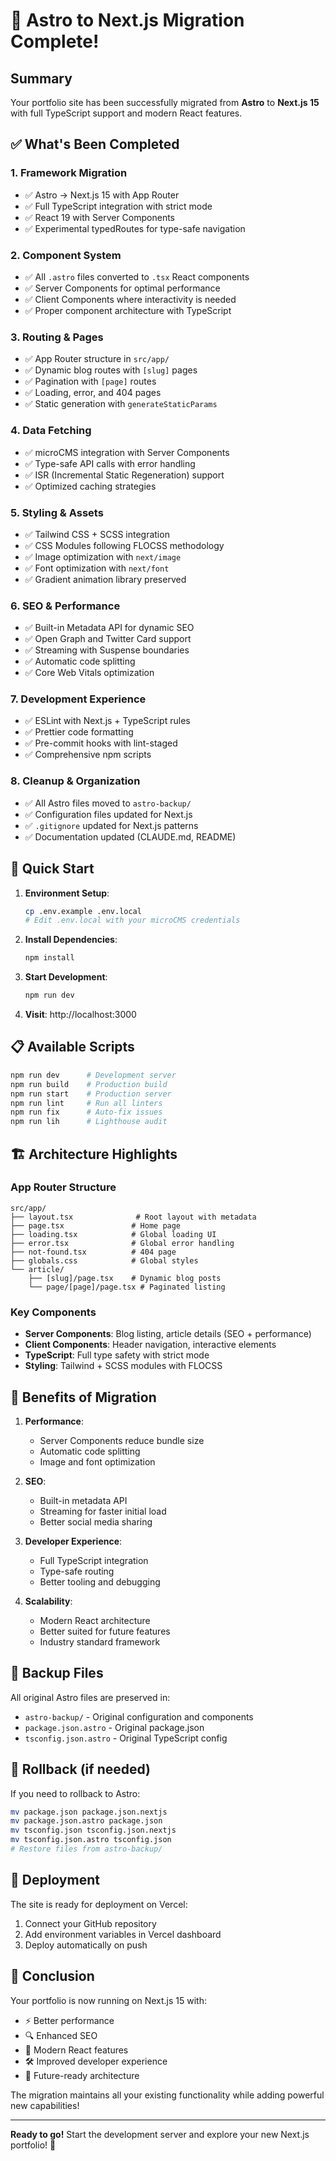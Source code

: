 # 🎉 Astro to Next.js Migration Complete!

## Summary

Your portfolio site has been successfully migrated from **Astro** to **Next.js 15** with full TypeScript support and modern React features.

## ✅ What's Been Completed

### 1. **Framework Migration**
- ✅ Astro → Next.js 15 with App Router
- ✅ Full TypeScript integration with strict mode
- ✅ React 19 with Server Components
- ✅ Experimental typedRoutes for type-safe navigation

### 2. **Component System**
- ✅ All `.astro` files converted to `.tsx` React components
- ✅ Server Components for optimal performance
- ✅ Client Components where interactivity is needed
- ✅ Proper component architecture with TypeScript

### 3. **Routing & Pages**
- ✅ App Router structure in `src/app/`
- ✅ Dynamic blog routes with `[slug]` pages
- ✅ Pagination with `[page]` routes
- ✅ Loading, error, and 404 pages
- ✅ Static generation with `generateStaticParams`

### 4. **Data Fetching**
- ✅ microCMS integration with Server Components
- ✅ Type-safe API calls with error handling
- ✅ ISR (Incremental Static Regeneration) support
- ✅ Optimized caching strategies

### 5. **Styling & Assets**
- ✅ Tailwind CSS + SCSS integration
- ✅ CSS Modules following FLOCSS methodology
- ✅ Image optimization with `next/image`
- ✅ Font optimization with `next/font`
- ✅ Gradient animation library preserved

### 6. **SEO & Performance**
- ✅ Built-in Metadata API for dynamic SEO
- ✅ Open Graph and Twitter Card support
- ✅ Streaming with Suspense boundaries
- ✅ Automatic code splitting
- ✅ Core Web Vitals optimization

### 7. **Development Experience**
- ✅ ESLint with Next.js + TypeScript rules
- ✅ Prettier code formatting
- ✅ Pre-commit hooks with lint-staged
- ✅ Comprehensive npm scripts

### 8. **Cleanup & Organization**
- ✅ All Astro files moved to `astro-backup/`
- ✅ Configuration files updated for Next.js
- ✅ `.gitignore` updated for Next.js patterns
- ✅ Documentation updated (CLAUDE.md, README)

## 🚀 Quick Start

1. **Environment Setup**:
   ```bash
   cp .env.example .env.local
   # Edit .env.local with your microCMS credentials
   ```

2. **Install Dependencies**:
   ```bash
   npm install
   ```

3. **Start Development**:
   ```bash
   npm run dev
   ```

4. **Visit**: http://localhost:3000

## 📋 Available Scripts

```bash
npm run dev      # Development server
npm run build    # Production build
npm run start    # Production server
npm run lint     # Run all linters
npm run fix      # Auto-fix issues
npm run lih      # Lighthouse audit
```

## 🏗️ Architecture Highlights

### App Router Structure
```
src/app/
├── layout.tsx              # Root layout with metadata
├── page.tsx               # Home page
├── loading.tsx            # Global loading UI
├── error.tsx              # Global error handling
├── not-found.tsx          # 404 page
├── globals.css            # Global styles
└── article/
    ├── [slug]/page.tsx    # Dynamic blog posts
    └── page/[page]/page.tsx # Paginated listing
```

### Key Components
- **Server Components**: Blog listing, article details (SEO + performance)
- **Client Components**: Header navigation, interactive elements
- **TypeScript**: Full type safety with strict mode
- **Styling**: Tailwind + SCSS modules with FLOCSS

## 🎯 Benefits of Migration

1. **Performance**: 
   - Server Components reduce bundle size
   - Automatic code splitting
   - Image and font optimization

2. **SEO**: 
   - Built-in metadata API
   - Streaming for faster initial load
   - Better social media sharing

3. **Developer Experience**:
   - Full TypeScript integration
   - Type-safe routing
   - Better tooling and debugging

4. **Scalability**:
   - Modern React architecture
   - Better suited for future features
   - Industry standard framework

## 📁 Backup Files

All original Astro files are preserved in:
- `astro-backup/` - Original configuration and components
- `package.json.astro` - Original package.json
- `tsconfig.json.astro` - Original TypeScript config

## 🔄 Rollback (if needed)

If you need to rollback to Astro:
```bash
mv package.json package.json.nextjs
mv package.json.astro package.json
mv tsconfig.json tsconfig.json.nextjs  
mv tsconfig.json.astro tsconfig.json
# Restore files from astro-backup/
```

## 🚀 Deployment

The site is ready for deployment on Vercel:
1. Connect your GitHub repository
2. Add environment variables in Vercel dashboard
3. Deploy automatically on push

## 🎉 Conclusion

Your portfolio is now running on Next.js 15 with:
- ⚡ Better performance
- 🔍 Enhanced SEO
- 📱 Modern React features
- 🛠️ Improved developer experience
- 🚀 Future-ready architecture

The migration maintains all your existing functionality while adding powerful new capabilities!

---

**Ready to go!** Start the development server and explore your new Next.js portfolio! 🎊